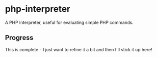 php-interpreter
===============

A PHP Interpreter, useful for evaluating simple PHP commands.


Progress
--------

This is complete - I just want to refine it a bit and then I'll stick it up here!

